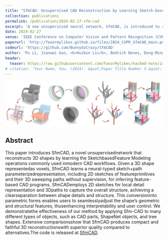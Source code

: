 ```yaml
---
title: "SfmCAD: Unsupervised CAD Reconstruction by Learning Sketch-based Feature Modeling Operations"
collection: publications
permalink: /publication/2024-02-17-sfm-cad
excerpt: 'A new unsupervised neural network, SfmCAD, is introduced to reconstruct CAD models by learning sketch-based feature modeling operations'
date: 2024-02-27
venue: 'IEEE Conference on Computer Vision and Pattern Recognition (CVPR)'
paperurl: 'http://favormylikes.github.io/files/2024_CVPR_SfmCAD_main.pdf'
codeurl: 'https://github.com/BunnySoCrazy/SfmCAD'
author: 'Pu Li, Jianwei Guo, <b>Huibin Li</b>, Bedrich Benes, Dong-Ming Yan'
header:
  teaser: https://raw.githubusercontent.com/FavorMylikes/hackmd-note/img/img2024_CVPR_SfmCAD_main.jpg
# citation: 'Your Name, You. (2024). &quot;Paper Title Number 3.&quot; <i>GitHub Journal of Bugs</i>. 1(3).'
---
```


<img src="https://raw.githubusercontent.com/FavorMylikes/hackmd-note/img/img2024_CVPR_SfmCAD_main.jpg" alt="2024_CVPR_SfmCAD_main"/>

## Abstract

This paper introduces SfmCAD, a novel unsupervisednetwork that reconstructs 3D shapes by learning the SketchbasedFeature Modeling operations commonly used inmodern CAD workflows. Given a 3D shape representedas voxels, SfmCAD learns a neural-typed sketch+path parameterizedrepresentation, including 2D sketches of featureprimitives and their 3D sweeping paths without supervision, for inferring feature-based CAD programs. SfmCADemploys 2D sketches for local detail representation and 3Dpaths to capture the overall structure, achieving a clearseparation between shape details and structure. This conversioninto parametric forms enables users to seamlesslyadjust the shape’s geometric and structural features, thusenhancing interpretability and user control. We demonstratethe effectiveness of our method by applying Sfm-CAD to many different types of objects, such as CAD parts, ShapeNet objects, and tree shapes. Extensive comparisonsshow that SfmCAD produces compact and faithful 3D reconstructionswith superior quality compared to alternatives.The code is released at [SfmCAD](https://github.com/BunnySoCrazy/SfmCAD).
